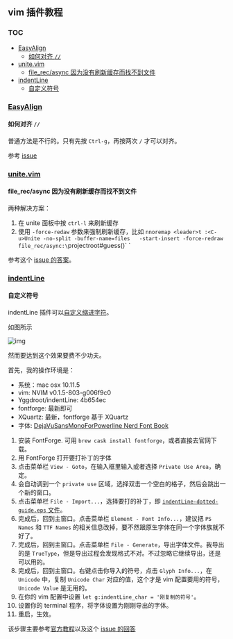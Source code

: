 ## vim 插件教程

### TOC

<!-- MarkdownTOC depth=2 GFM -->

- [EasyAlign](#easyalign)
    - [如何对齐 `//`](#如何对齐-)
- [unite.vim](#unitevim)
    - [file_rec/async 因为没有刷新缓存而找不到文件](#file_recasync-因为没有刷新缓存而找不到文件)
- [indentLine](#indentline)
    - [自定义符号](#自定义符号)

<!-- /MarkdownTOC -->

### [EasyAlign](https://github.com/junegunn/vim-easy-align)

#### 如何对齐 `//`

普通方法是不行的。只有先按 `Ctrl-g`，再按两次 `/` 才可以对齐。

参考 [issue](https://github.com/junegunn/vim-easy-align/issues/53)


### [unite.vim](https://github.com/Shougo/unite.vim)

#### file_rec/async 因为没有刷新缓存而找不到文件

两种解决方案：

1. 在 unite 面板中按 `ctrl-l` 来刷新缓存
2. 使用 `-force-redaw` 参数来强制刷新缓存，比如 `nnoremap <leader>t :<C-u>Unite -no-split -buffer-name=files   -start-insert -force-redraw file_rec/async:\`projectroot#guess()\` <cr>`

参考这个 [issue 的答案](https://github.com/Shougo/unite.vim/issues/930#issuecomment-220190238)。


### [indentLine](https://github.com/Yggdroot/indentLine)

#### 自定义符号

indentLine 插件可以[自定义缩进字符][1]。

如图所示

![img](https://camo.githubusercontent.com/8e0f6822f859a9a8a7069219f6816174a4737f8e/687474703a2f2f692e696d6775722e636f6d2f325a41376f615a2e706e67)

然而要达到这个效果要费不少功夫。

首先，我的操作环境是：

- 系统：mac osx 10.11.5
- vim: NVIM v0.1.5-803-g006f9c0
- Yggdroot/indentLine: 4b654ec
- fontforge: 最新即可
- XQuartz: 最新，fontforge 基于 XQuartz
- 字体: [DejaVuSansMonoForPowerline Nerd Font Book](https://github.com/ryanoasis/nerd-fonts)

1. 安装 FontForge. 可用 `brew cask install fontforge`，或者直接去官网下载。
2. 用 FontForge 打开要打补丁的字体
3. 点击菜单栏 `View - Goto`，在输入框里输入或者选择 `Private Use Area`，确定。
4. 会自动调到一个 `private use` 区域，选择双击一个空白的格子，然后会跳出一个新的窗口。
5. 点击菜单栏 `File - Import...`，选择要打的补丁，即 [`indentLine-dotted-guide.eps` 文件](https://github.com/Yggdroot/indentLine/blob/master/glyph/indentLine-dotted-guide.eps)。
6. 完成后，回到主窗口。点击菜单栏 `Element - Font Info...`，建议把 `PS Names` 和 `TTF Names` 的相关信息改掉，要不然跟原生字体在同一个字体族就不好了。
7. 完成后，回到主窗口。点击菜单栏 `File - Generate`，导出字体文件。我导出的是 `TrueType`，但是导出过程会发现格式不对。不过忽略它继续导出，还是可以用的。
8. 完成后，回到主窗口。右键点击你导入的符号，点击 `Glyph Info...`，在 `Unicode` 中，复制 `Unicode Char` 对应的值，这个才是 vim 配置要用的符号，`Unicode Value` 是无用的。
9. 在你的 vim 配置中设置 `let g:indentLine_char = '刚复制的符号'`。
10. 设置你的 terminal 程序，将字体设置为刚刚导出的字体。
11. 重启，生效。

该步骤主要参考[官方教程][1]以及这个 [issue 的回答](https://github.com/Yggdroot/indentLine/issues/98#issuecomment-140926831)

[1]: https://github.com/Yggdroot/indentLine#font-patching
